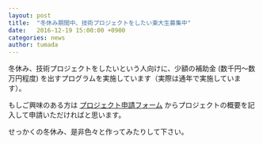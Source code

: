 ```yaml
---
layout: post
title:  "冬休み期間中、技術プロジェクトをしたい東大生募集中"
date:   2016-12-19 15:00:00 +0900
categories: news
author: tumada
---
```


冬休み、技術プロジェクトをしたいという人向けに、少額の補助金 (数千円〜数万円程度) を出すプログラムを実施しています（実際は通年で実施しています）。

もしご興味のある方は [プロジェクト申請フォーム](http://www.hongotechgarage.com/projects/) からプロジェクトの概要を記入して申請いただければと思います。

せっかくの冬休み、是非色々と作ってみたりして下さい。